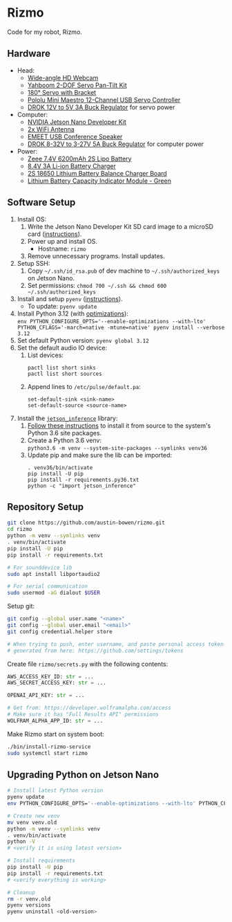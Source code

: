 # Rizmo

Code for my robot, Rizmo.

## Hardware

- Head:
  - [Wide-angle HD Webcam](https://a.co/d/b5ijvkz)
  - [Yahboom 2-DOF Servo Pan-Tilt Kit](https://a.co/d/96kztxG)
  - [180° Servo with Bracket](https://a.co/d/18uz2lH)
  - [Pololu Mini Maestro 12-Channel USB Servo Controller](https://a.co/d/fFQc6nA)
  - [DROK 12V to 5V 3A Buck Regulator](https://a.co/d/iQ9KW6e) for servo power
- Computer:
  - [NVIDIA Jetson Nano Developer Kit](https://www.nvidia.com/en-us/autonomous-machines/embedded-systems/jetson-nano/product-development/)
  - [2x WiFi Antenna](https://a.co/d/2jopwcI)
  - [EMEET USB Conference Speaker](https://a.co/d/13vGQa1)
  - [DROK 8-32V to 3-27V 5A Buck Regulator](https://a.co/d/a1hP6Xy) for computer power
- Power:
  - [Zeee 7.4V 6200mAh 2S Lipo Battery](https://a.co/d/b4Y9Ils)
  - [8.4V 3A Li-ion Battery Charger](https://a.co/d/hgPVS8a)
  - [2S 18650 Lithium Battery Balance Charger Board](https://a.co/d/cqLRV7u)
  - [Lithium Battery Capacity Indicator Module - Green](https://a.co/d/2DSxyPZ)

## Software Setup

1. Install OS:
    1. Write the Jetson Nano Developer Kit SD card image to a microSD
       card ([instructions](https://developer.nvidia.com/embedded/learn/get-started-jetson-nano-devkit#write)).
    2. Power up and install OS.
        - Hostname: `rizmo`
    3. Remove unnecessary programs. Install updates.
2. Setup SSH:
    1. Copy `~/.ssh/id_rsa.pub` of dev machine to `~/.ssh/authorized_keys` on Jetson Nano.
    2. Set permissions: `chmod 700 ~/.ssh && chmod 600 ~/.ssh/authorized_keys`
3. Install and setup `pyenv` ([instructions](https://github.com/pyenv/pyenv?tab=readme-ov-file#installation)).
    - To update: `pyenv update`
4. Install Python 3.12 (with [optimizations](https://github.com/pyenv/pyenv/blob/master/plugins/python-build/README.md#building-for-maximum-performance)):\
   `env PYTHON_CONFIGURE_OPTS='--enable-optimizations --with-lto' PYTHON_CFLAGS='-march=native -mtune=native' pyenv install --verbose 3.12`
5. Set default Python version: `pyenv global 3.12`
6. Set the default audio IO device:
   1. List devices:
      ```
      pactl list short sinks
      pactl list short sources
      ```
   2. Append lines to `/etc/pulse/default.pa`:
      ```
      set-default-sink <sink-name>
      set-default-source <source-name>
      ```
7. Install the [`jetson_inference`](https://github.com/dusty-nv/jetson-inference/tree/master) library:
   1. [Follow these instructions](https://github.com/dusty-nv/jetson-inference/blob/master/docs/building-repo-2.md) to install it from source to the system's Python 3.6 site packages.
   2. Create a Python 3.6 venv: \
      `python3.6 -m venv --system-site-packages --symlinks venv36`
   3. Update pip and make sure the lib can be imported:
      ```
      . venv36/bin/activate
      pip install -U pip
      pip install -r requirements.py36.txt
      python -c "import jetson_inference"
      ```

## Repository Setup

```bash
git clone https://github.com/austin-bowen/rizmo.git
cd rizmo
python -m venv --symlinks venv
. venv/bin/activate
pip install -U pip
pip install -r requirements.txt

# For sounddevice lib
sudo apt install libportaudio2

# For serial communication
sudo usermod -aG dialout $USER
```

Setup git:

```bash
git config --global user.name "<name>"
git config --global user.email "<email>"
git config credential.helper store

# When trying to push, enter username, and paste personal access token
# generated from here: https://github.com/settings/tokens
```

Create file `rizmo/secrets.py` with the following contents:

```python
AWS_ACCESS_KEY_ID: str = ...
AWS_SECRET_ACCESS_KEY: str = ...

OPENAI_API_KEY: str = ...

# Get from: https://developer.wolframalpha.com/access
# Make sure it has "Full Results API" permissions
WOLFRAM_ALPHA_APP_ID: str = ...
```

Make Rizmo start on system boot:

```bash
./bin/install-rizmo-service
sudo systemctl start rizmo
```

## Upgrading Python on Jetson Nano

```bash
# Install latest Python version
pyenv update
env PYTHON_CONFIGURE_OPTS='--enable-optimizations --with-lto' PYTHON_CFLAGS='-march=native -mtune=native' pyenv install --verbose 3.12

# Create new venv
mv venv venv.old
python -m venv --symlinks venv
. venv/bin/activate
python -V
# <verify it is using latest version>

# Install requirements
pip install -U pip
pip install -r requirements.txt
# <verify everything is working>

# Cleanup
rm -r venv.old
pyenv versions
pyenv uninstall <old-version>
```

